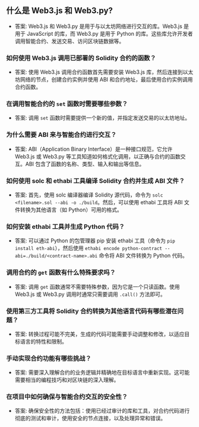 ## 什么是 Web3.js 和 Web3.py?

- 答案: Web3.js 和 Web3.py 是用于与以太坊网络进行交互的库。Web3.js 是用于 JavaScript 的库，而 Web3.py 是用于 Python 的库。这些库允许开发者调用智能合约、发送交易、访问区块链数据等。

### 如何使用 Web3.js 调用已部署的 Solidity 合约的函数？

- 答案: 使用 Web3.js 调用合约函数首先需要安装 Web3.js 库，然后连接到以太坊网络的节点，创建合约实例并使用 ABI 和合约地址，最后使用合约实例调用合约函数。

### 在调用智能合约的 `set` 函数时需要哪些参数？

- 答案: 调用 `set` 函数时需要提供一个新的值，并指定发送交易的以太坊地址。

### 为什么需要 ABI 来与智能合约进行交互？

- 答案: ABI（Application Binary Interface）是一种接口规范，它允许 Web3.js 或 Web3.py 等工具知道如何格式化调用，以正确与合约的函数交互。ABI 包含了函数的名称、类型、输入和输出等信息。

### 如何使用 solc 和 ethabi 工具编译 Solidity 合约并生成 ABI 文件？

- 答案: 首先，使用 solc 编译器编译 Solidity 源代码，命令为 `solc <filename>.sol --abi -o ./build`。然后，可以使用 ethabi 工具将 ABI 文件转换为其他语言（如 Python）可用的格式。

### 如何安装 ethabi 工具并生成 Python 代码？

- 答案: 可以通过 Python 的包管理器 pip 安装 ethabi 工具（命令为 `pip install eth-abi`），然后使用 `ethabi encode python-contract --abi=./build/<contract-name>.abi` 命令将 ABI 文件转换为 Python 代码。

### 调用合约的 `get` 函数有什么特殊要求吗？

- 答案: 调用 `get` 函数通常不需要特殊参数，因为它是一个只读函数。使用 Web3.js 或 Web3.py 调用时通常只需要调用 `.call()` 方法即可。

### 使用第三方工具将 Solidity 合约转换为其他语言代码有哪些潜在问题？

- 答案: 转换过程可能不完美，生成的代码可能需要手动调整和修改，以适应目标语言的特性和限制。

### 手动实现合约功能有哪些挑战？

- 答案: 需要深入理解合约的业务逻辑并精确地在目标语言中重新实现。这可能需要相当的编程技巧和对区块链的深入理解。

### 在项目中如何确保与智能合约交互的安全性？

- 答案: 确保安全性的方法包括：使用已经过审计的库和工具，对合约代码进行彻底的测试和审计，使用安全的节点连接，以及处理异常和错误。